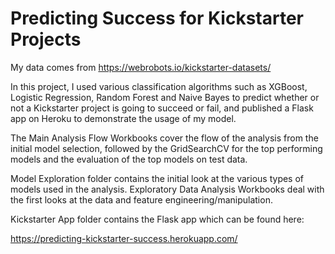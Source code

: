 # Predicting Success for Kickstarter Projects #

My data comes from https://webrobots.io/kickstarter-datasets/

In this project, I used various classification algorithms such as XGBoost, Logistic Regression, Random Forest and Naive Bayes to predict whether or not a Kickstarter project is going to succeed or fail, and published a Flask app on Heroku to demonstrate the usage of my model.

The Main Analysis Flow Workbooks cover the flow of the analysis from the initial model selection, followed by the GridSearchCV for the top performing models and the evaluation of the top models on test data.

Model Exploration folder contains the initial look at the various types of models used in the analysis.
Exploratory Data Analysis Workbooks deal with the first looks at the data and feature engineering/manipulation.

Kickstarter App folder contains the Flask app which can be found here: 

https://predicting-kickstarter-success.herokuapp.com/



